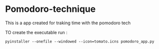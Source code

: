 # Pomodoro-technique
This is a app created for traking time with the pomodoro tech

TO create the executable run  : 
```
pyinstaller --onefile --windowed --icon=tomato.icns pomodoro_app.py
```

